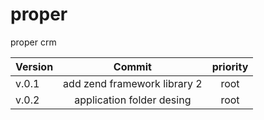 proper
======

proper crm

Version  | Commit | priority |
:-------- | :--------: | :--------: | 
v.0.1 | add zend framework library 2 | root | 
v.0.2 | application folder desing | root |
